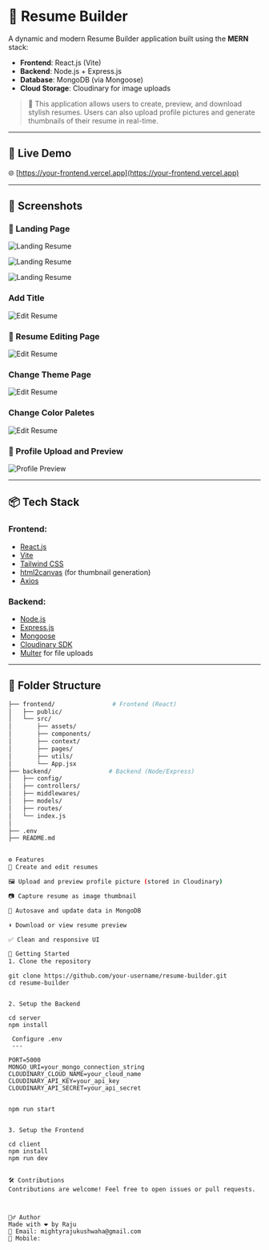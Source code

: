 # 📝 Resume Builder

A dynamic and modern Resume Builder application built using the **MERN** stack:
- **Frontend**: React.js (Vite)
- **Backend**: Node.js + Express.js
- **Database**: MongoDB (via Mongoose)
- **Cloud Storage**: Cloudinary for image uploads

> 📌 This application allows users to create, preview, and download stylish resumes. Users can also upload profile pictures and generate thumbnails of their resume in real-time.

---

## 🔗 Live Demo

🌐  [https://your-frontend.vercel.app](https://your-frontend.vercel.app)  


---

## 📸 Screenshots

### 🧾 Landing Page
![Landing Resume](./frontend/public/landing1.png)

![Landing Resume](./frontend/public/landing2.png)

![Landing Resume](./frontend/public/landing3.png)
### Add Title
![Edit Resume](./frontend/public/addTitle.png)

### 🧾 Resume Editing Page
![Edit Resume](./frontend/public/editResume.png)
### Change Theme Page
![Edit Resume](./frontend/public/changeTheme.png)
### Change Color Paletes
![Edit Resume](./frontend/public/changeColor.png)

### 👤 Profile Upload and Preview
![Profile Preview](./frontend/public/hero.png)

---

## 📦 Tech Stack

### Frontend:
- [React.js](https://reactjs.org/)
- [Vite](https://vitejs.dev/)
- [Tailwind CSS](https://tailwindcss.com/)
- [html2canvas](https://www.npmjs.com/package/html2canvas) (for thumbnail generation)
- [Axios](https://axios-http.com/)

### Backend:
- [Node.js](https://nodejs.org/)
- [Express.js](https://expressjs.com/)
- [Mongoose](https://mongoosejs.com/)
- [Cloudinary SDK](https://www.npmjs.com/package/cloudinary)
- [Multer](https://www.npmjs.com/package/multer) for file uploads

---

## 📁 Folder Structure

```bash
├── frontend/                # Frontend (React)
│   ├── public/
│   └── src/
│       ├── assets/
│       ├── components/
│       ├── context/
│       ├── pages/
│       ├── utils/
│       └── App.jsx
├── backend/                # Backend (Node/Express)
│   ├── config/
│   ├── controllers/
│   ├── middlewares/
│   ├── models/
│   ├── routes/
│   └── index.js
│   
├── .env
├── README.md


⚙️ Features
📄 Create and edit resumes

🖼️ Upload and preview profile picture (stored in Cloudinary)

📷 Capture resume as image thumbnail

💾 Autosave and update data in MongoDB

⬇️ Download or view resume preview

✅ Clean and responsive UI

🚀 Getting Started
1. Clone the repository

```
    git clone https://github.com/your-username/resume-builder.git
    cd resume-builder

```

2. Setup the Backend
```
    cd server
    npm install

```
 Configure .env
 ---
```
    PORT=5000
    MONGO_URI=your_mongo_connection_string
    CLOUDINARY_CLOUD_NAME=your_cloud_name
    CLOUDINARY_API_KEY=your_api_key
    CLOUDINARY_API_SECRET=your_api_secret
```
``` 
    npm run start
 ```

 3. Setup the Frontend
```
    cd client
    npm install
    npm run dev

```

🛠️ Contributions
Contributions are welcome! Feel free to open issues or pull requests.



🙋‍♂️ Author
Made with ❤️ by Raju
📧 Email: mightyrajukushwaha@gmail.com
📱 Mobile: 

